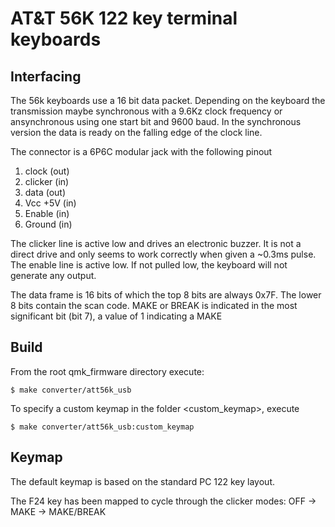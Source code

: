 AT&T 56K 122 key terminal keyboards
======================

## Interfacing

The 56k keyboards use a 16 bit data packet. Depending on the keyboard the 
transmission maybe synchronous with a 9.6Kz clock frequency or ansynchronous
using one start bit and 9600 baud. In the synchronous version the data is ready on the falling edge of the clock line.

The connector is a 6P6C modular jack with the following pinout
1. clock (out)
2. clicker (in)
3. data (out)
4. Vcc +5V (in)
5. Enable (in)
6. Ground (in)

The clicker line is active low and drives an electronic buzzer. It is not a direct drive and only seems to work correctly when given a ~0.3ms pulse. 
The enable line is active low. If not pulled low, the keyboard will not generate any output. 

The data frame is 16 bits of which the top 8 bits are always 0x7F.
The lower 8 bits contain the scan code. MAKE or BREAK is indicated in the 
most significant bit (bit 7), a value of 1 indicating a MAKE

## Build

From the root qmk_firmware directory execute:

    $ make converter/att56k_usb

To specify a custom keymap in the folder <custom_keymap>, execute

    $ make converter/att56k_usb:custom_keymap

## Keymap
The default keymap is based on the standard PC 122 key layout.

The F24 key has been mapped to cycle through the clicker modes:
    OFF -> MAKE -> MAKE/BREAK
